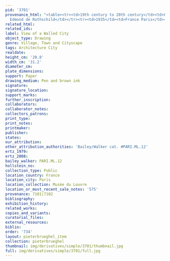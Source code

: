 ```yaml
---
pid: '3701'
provenance_html: "<table><tr><td>19th century to 20th century</td><td>France Paris</td><td>Baron
  Edmond de Rothschild</td></tr><tr><td>1935</td><td>France Paris</td><td>Musée Napoléon</td></tr></table>"
related_html: 
related_ids: 
label: View of a Walled City
object_type: Drawing
genre: Village, Town and Cityscape
tags: Architecture City
realdate: 
height_cm: '20.8'
width_cm: '31.2'
diameter_cm: 
plate_dimensions: 
support: Paper
drawing_medium: Pen and brown ink
signature: 
signature_location: 
support_marks: 
further_inscription: 
collaborators: 
collaborator_notes: 
collectors_patrons: 
print_type: 
print_notes: 
printmaker: 
publisher: 
states: 
our_attribution: 
other_attribution_authorities: 'Bailey/Walker cat. #PARI.ML.12'
ertz_1979: 
ertz_2008: 
bailey_walker: PARI.ML.12
hollstein_no: 
collection_type: Public
location_country: France
location_city: Paris
location_collection: Musée du Louvre
location_or_most_recent_sale_notes: '575'
provenance: 7101|7102
bibliography: 
exhibition_history: 
related_works: 
copies_and_variants: 
curatorial_files: 
external_resources: 
biblio: 
order: '734'
layout: pieterbrueghel_item
collection: pieterbrueghel
thumbnail: img/derivatives/simple/3701/thumbnail.jpg
full: img/derivatives/simple/3701/full.jpg
---
```

